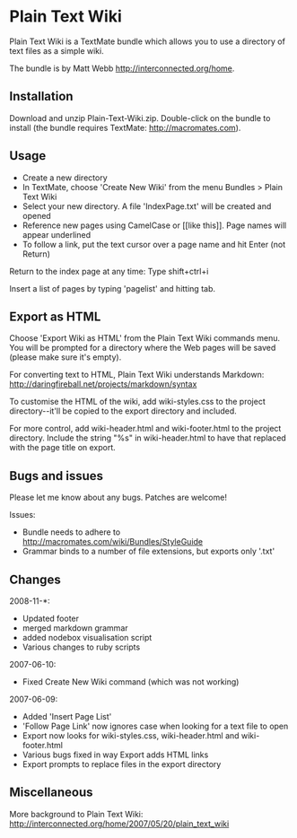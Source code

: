 Plain Text Wiki
===============

Plain Text Wiki is a TextMate bundle which allows you to use a directory of 
text files as a simple wiki.

The bundle is by Matt Webb <http://interconnected.org/home>.


Installation
------------

Download and unzip Plain-Text-Wiki.zip. Double-click on the bundle to install 
(the bundle requires TextMate: <http://macromates.com>).


Usage
-----

* Create a new directory
* In TextMate, choose 'Create New Wiki' from the menu 
  Bundles > Plain Text Wiki
* Select your new directory. A file 'IndexPage.txt' will be created and opened
* Reference new pages using CamelCase or [[like this]]. Page names will appear 
  underlined
* To follow a link, put the text cursor over a page name and hit Enter (not 
  Return)

Return to the index page at any time: Type shift+ctrl+i

Insert a list of pages by typing 'pagelist' and hitting tab.


Export as HTML
--------------

Choose 'Export Wiki as HTML' from the Plain Text Wiki commands menu. You will 
be prompted for a directory where the Web pages will be saved (please make 
sure it's empty).

For converting text to HTML, Plain Text Wiki understands Markdown: 
http://daringfireball.net/projects/markdown/syntax

To customise the HTML of the wiki, add wiki-styles.css to the project 
directory--it'll be copied to the export directory and included.

For more control, add wiki-header.html and wiki-footer.html to the project 
directory. Include the string "%s" in wiki-header.html to have that replaced 
with the page title on export.


Bugs and issues
---------------

Please let me know about any bugs. Patches are welcome!

Issues:

* Bundle needs to adhere to http://macromates.com/wiki/Bundles/StyleGuide
* Grammar binds to a number of file extensions, but exports only '.txt'


Changes
-------

2008-11-*:

* Updated footer
* merged markdown grammar
* added nodebox visualisation script
* Various changes to ruby scripts


2007-06-10:

* Fixed Create New Wiki command (which was not working)

2007-06-09:

* Added 'Insert Page List'
* 'Follow Page Link' now ignores case when looking for a text file to open
* Export now looks for wiki-styles.css, wiki-header.html and wiki-footer.html
* Various bugs fixed in way Export adds HTML links
* Export prompts to replace files in the export directory


Miscellaneous
-------------

More background to Plain Text Wiki:
http://interconnected.org/home/2007/05/20/plain_text_wiki